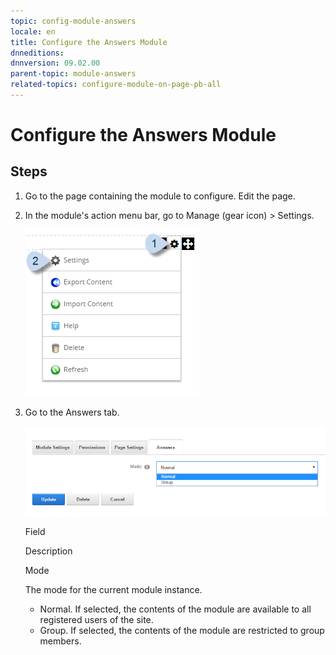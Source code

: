 ```yaml
---
topic: config-module-answers
locale: en
title: Configure the Answers Module
dnneditions: 
dnnversion: 09.02.00
parent-topic: module-answers
related-topics: configure-module-on-page-pb-all
---
```


# Configure the Answers Module

## Steps

1.  Go to the page containing the module to configure. Edit the page.
2.  In the module's action menu bar, go to Manage (gear icon) \> Settings.
    
      
    
    ![Manage action menu > Settings](img/scr-actionmenu-manage-settings.png)
    
      
    
3.  Go to the Answers tab.
    
      
    
    ![Module Settings — Answers](img/scr-modulesettings-Answers.png)
    
      
    
    Field
    
    Description
    
    Mode
    
    The mode for the current module instance.
    
    *   Normal. If selected, the contents of the module are available to all registered users of the site.
    *   Group. If selected, the contents of the module are restricted to group members.